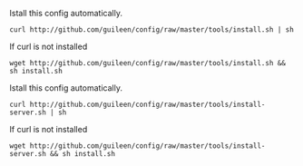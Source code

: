 Istall this config automatically.

    curl http://github.com/guileen/config/raw/master/tools/install.sh | sh

If curl is not installed

    wget http://github.com/guileen/config/raw/master/tools/install.sh && sh install.sh

Istall this config automatically.

    curl http://github.com/guileen/config/raw/master/tools/install-server.sh | sh

If curl is not installed

    wget http://github.com/guileen/config/raw/master/tools/install-server.sh && sh install.sh
